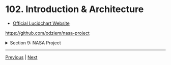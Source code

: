 # 102. Introduction & Architecture

-   [Official Lucidchart Website](https://www.lucidchart.com/pages/)


https://github.com/odziem/nasa-project

<details>
  <summary> Section 9: NASA Project </summary>

  - [Codebase: nasa-project](../src/9_nasa-project)

</details>

---

[Previous](./101_Code-For-This-Section.md) | [Next](./103_NASA-Dashboard-Front-End-Setup.md)